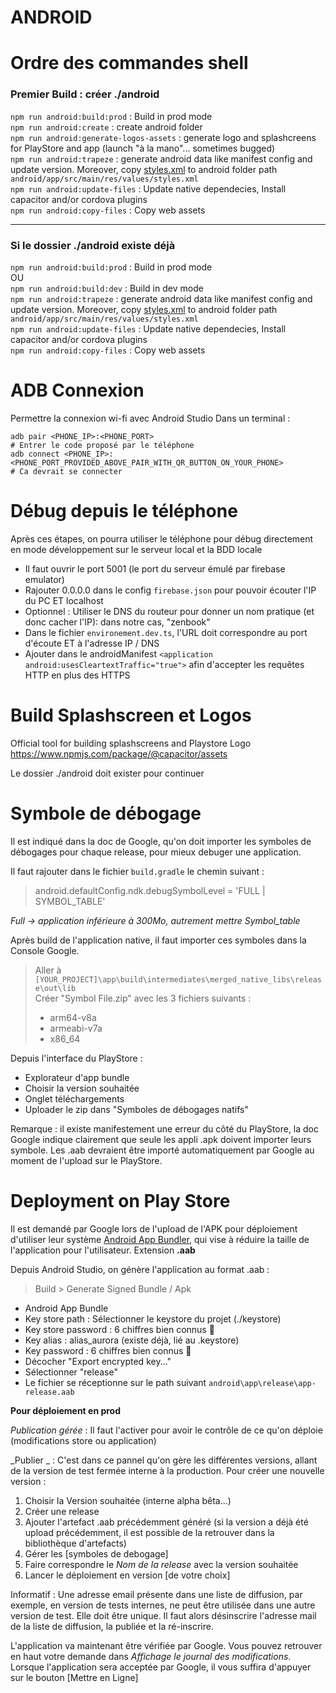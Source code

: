 # ANDROID

# Ordre des commandes shell

### Premier Build : créer ./android

`npm run android:build:prod` : Build in prod mode<br>
`npm run android:create` : create android folder<br>
`npm run android:generate-logos-assets` : generate logo and splashcreens for PlayStore and app (launch "à la mano"... sometimes bugged)<br>
`npm run android:trapeze` : generate android data like manifest config and update version. Moreover, copy [styles.xml](src/styles.xml) to android folder path `android/app/src/main/res/values/styles.xml`<br>
`npm run android:update-files` : Update native dependecies, Install capacitor and/or cordova plugins<br>
`npm run android:copy-files` : Copy web assets <br>

---

### Si le dossier ./android existe déjà

`npm run android:build:prod` : Build in prod mode<br>
OU <br>
`npm run android:build:dev` : Build in dev mode<br>
`npm run android:trapeze` : generate android data like manifest config and update version. Moreover, copy [styles.xml](src/styles.xml) to android folder path `android/app/src/main/res/values/styles.xml`<br>
`npm run android:update-files` : Update native dependecies, Install capacitor and/or cordova plugins<br>
`npm run android:copy-files` : Copy web assets <br>

# ADB Connexion

Permettre la connexion wi-fi avec Android Studio
Dans un terminal :

```
adb pair <PHONE_IP>:<PHONE_PORT>
# Entrer le code proposé par le téléphone
adb connect <PHONE_IP>:<PHONE_PORT_PROVIDED_ABOVE_PAIR_WITH_QR_BUTTON_ON_YOUR_PHONE>
# Ca devrait se connecter
```

# Débug depuis le téléphone

Après ces étapes, on pourra utiliser le téléphone pour débug directement en mode développement sur le serveur local et la BDD locale

- Il faut ouvrir le port 5001 (le port du serveur émulé par firebase emulator)
- Rajouter 0.0.0.0 dans le config `firebase.json` pour pouvoir écouter l'IP du PC ET localhost
- Optionnel : Utiliser le DNS du routeur pour donner un nom pratique (et donc cacher l'IP): dans notre cas, "zenbook"
- Dans le fichier `environement.dev.ts`, l'URL doit correspondre au port d'écoute ET à l'adresse IP / DNS
- Ajouter dans le androidManifest `<application android:usesCleartextTraffic="true">` afin d'accepter les requêtes HTTP en plus des HTTPS

# Build Splashscreen et Logos

Official tool for building splashscreens and Playstore Logo
https://www.npmjs.com/package/@capacitor/assets

Le dossier ./android doit exister pour continuer

# Symbole de débogage

Il est indiqué dans la doc de Google, qu'on doit importer les symboles de débogages pour chaque release, pour mieux debuger une application.

Il faut rajouter dans le fichier `build.gradle` le chemin suivant :

> android.defaultConfig.ndk.debugSymbolLevel = 'FULL | SYMBOL_TABLE'

_Full -> application inférieure à 300Mo, autrement mettre Symbol_table_

Après build de l'application native, il faut importer ces symboles dans la Console Google.

> Aller à `[YOUR_PROJECT]\app\build\intermediates\merged_native_libs\release\out\lib`<br>
> Créer "Symbol File.zip" avec les 3 fichiers suivants :
>
> - arm64-v8a
> - armeabi-v7a
> - x86_64

Depuis l'interface du PlayStore :

- Explorateur d'app bundle
- Choisir la version souhaitée
- Onglet téléchargements
- Uploader le zip dans "Symboles de débogages natifs"

Remarque : il existe manifestement une erreur du côté du PlayStore, la doc Google indique clairement que seule les appli .apk doivent importer leurs symbole. Les .aab devraient être importé automatiquement par Google au moment de l'upload sur le PlayStore.

# Deployment on Play Store

Il est demandé par Google lors de l'upload de l'APK pour déploiement d'utiliser leur système [Android App Bundler](https://developer.android.com/platform/technology/app-bundle), qui vise à réduire la taille de l'application pour l'utilisateur. Extension **.aab**

Depuis Android Studio, on génère l'application au format .aab :

> Build > Generate Signed Bundle / Apk

- Android App Bundle
- Key store path : Sélectionner le keystore du projet (./keystore)
- Key store password : 6 chiffres bien connus 😬
- Key alias : alias_aurora (existe déjà, lié au .keystore)
- Key password : 6 chiffres bien connus 😬
- Décocher "Export encrypted key..."
- Sélectionner "release"
- Le fichier se réceptionne sur le path suivant `android\app\release\app-release.aab`

**Pour déploiement en prod**

_Publication gérée_ : Il faut l'activer pour avoir le contrôle de ce qu'on déploie (modifications store ou application)

_Publier _ : C'est dans ce pannel qu'on gère les différentes versions, allant de la version de test fermée interne à la production.
Pour créer une nouvelle version :

1.  Choisir la Version souhaitée (interne alpha bêta...)
2.  Créer une release
3.  Ajouter l'artefact .aab précédemment généré (si la version a déjà été upload précédemment, il est possible de la retrouver dans la bibliothèque d'artefacts)
4.  Gérer les [symboles de debogage]
5.  Faire correspondre le _Nom de la release_ avec la version souhaitée
6.  Lancer le déploiement en version [de votre choix]

Informatif : Une adresse email présente dans une liste de diffusion, par exemple, en version de tests internes, ne peut être utilisée dans une autre version de test. Elle doit être unique. Il faut alors désinscrire l'adresse mail de la liste de diffusion, la publiée et la ré-inscrire.

L'application va maintenant être vérifiée par Google. Vous pouvez retrouver en haut votre demande dans _Affichage le journal des modifications_. Lorsque l'application sera acceptée par Google, il vous suffira d'appuyer sur le bouton [Mettre en Ligne]
